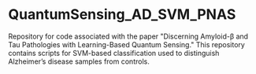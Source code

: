 # QuantumSensing_AD_SVM_PNAS
Repository for code associated with the paper "Discerning Amyloid-β and Tau Pathologies with Learning-Based Quantum Sensing." This repository contains scripts for SVM-based classification used to distinguish Alzheimer’s disease samples from controls.
